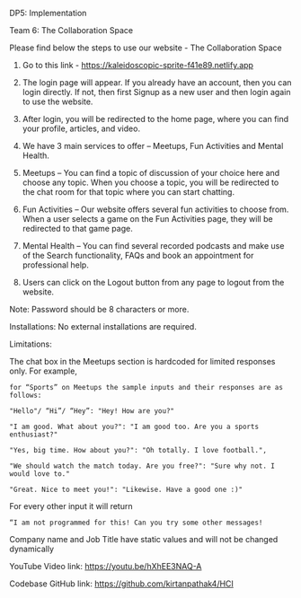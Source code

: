 DP5: Implementation 

Team 6: The Collaboration Space 

Please find below the steps to use our website - The Collaboration Space 

1) Go to this link - https://kaleidoscopic-sprite-f41e89.netlify.app

2) The login page will appear. If you already have an account, then you can login directly. If not, then first Signup as a new user and then login again to use the website. 

3) After login, you will be redirected to the home page, where you can find your profile, articles, and video. 

4) We have 3 main services to offer – Meetups, Fun Activities and Mental Health. 

5) Meetups – You can find a topic of discussion of your choice here and choose any topic. When you choose a topic, you will be redirected to the chat room for that topic where you can start chatting. 

6) Fun Activities – Our website offers several fun activities to choose from. When a user selects a game on the Fun Activities page, they will be redirected to that game page. 

7) Mental Health – You can find several recorded podcasts and make use of the Search functionality, FAQs and book an appointment for professional help. 

8) Users can click on the Logout button from any page to logout from the website. 

Note: Password should be 8 characters or more.  

Installations: No external installations are required. 

Limitations:  

The chat box in the Meetups section is hardcoded for limited responses only. 
For example, 

	for “Sports” on Meetups the sample inputs and their responses are as follows: 

	"Hello"/ “Hi”/ “Hey”: "Hey! How are you?" 

    "I am good. What about you?": "I am good too. Are you a sports enthusiast?" 

	"Yes, big time. How about you?": "Oh totally. I love football.", 

	"We should watch the match today. Are you free?": "Sure why not. I would love to." 

	"Great. Nice to meet you!": "Likewise. Have a good one :)" 

For every other input it will return 

	“I am not programmed for this! Can you try some other messages! 

Company name and Job Title have static values and will not be changed dynamically 

YouTube Video link: https://youtu.be/hXhEE3NAQ-A 

Codebase GitHub link: https://github.com/kirtanpathak4/HCI 

 
